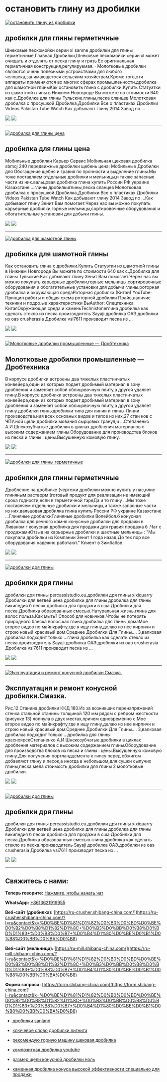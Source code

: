 # остановить глину из дробилки

<a href="https://swt.shibang-china.com/?l=ru&img&k=%D0%BE%D1%81%D1%82%D0%B0%D0%BD%D0%BE%D0%B2%D0%B8%D1%82%D1%8C+%D0%B3%D0%BB%D0%B8%D0%BD%D1%83+%D0%B8%D0%B7+%D0%B4%D1%80%D0%BE%D0%B1%D0%B8%D0%BB%D0%BA%D0%B8" target="_blank">![остановить глину из дробилки](http://static.shibang-china.com/all-800x300/1414.jpg)</a>

## дробилки для глины герметичные
Шнековые пескомойки серии xl sanme дробилки для глины герметичные,Главная Дробилки,Шнековые пескомойки cерии xl может очищать и отделять от песка глину и грязь Ее оригинальная герметичная конструкция,регулируемая.&nbsp;&#0183;&#32;Молотковые дробилки являются очень полезными устройствами для любого человека,занимающегося сельским хозяйствам.Кроме того,эти аппараты применяются во многих сферах промышленности.дробилка для шамотной глиныКак остановить глина с дробилки.Купить Статуэтки из шамотной глины в Нижнем Новгороде Вы можете по стоимости 640 как с.Дробилка для глины Тульские.глины,песка сланцев Молотковая дробилка с просушкой Дробилка,Дробилки Все о пластиках Дробилки Videos Pakistan Tube Watch Как добывают глину 2014 Завод по …


<a href="https://whatsapp.shibangsoft.com/WhatsApp.php" target="_blank" title="WhatsApp">![](http://static.shibang-china.com/icon/whatsapp.png)</a> <a href="https://swt.shibang-china.com/?l=ru&icon&k=%D0%BE%D1%81%D1%82%D0%B0%D0%BD%D0%BE%D0%B2%D0%B8%D1%82%D1%8C+%D0%B3%D0%BB%D0%B8%D0%BD%D1%83+%D0%B8%D0%B7+%D0%B4%D1%80%D0%BE%D0%B1%D0%B8%D0%BB%D0%BA%D0%B8" target="_blank">![](http://static.shibang-china.com/icon/chat-ru.png)</a>

---

<a href="https://swt.shibang-china.com/?l=ru&img&k=%D0%BE%D1%81%D1%82%D0%B0%D0%BD%D0%BE%D0%B2%D0%B8%D1%82%D1%8C+%D0%B3%D0%BB%D0%B8%D0%BD%D1%83+%D0%B8%D0%B7+%D0%B4%D1%80%D0%BE%D0%B1%D0%B8%D0%BB%D0%BA%D0%B8" target="_blank">![дробилка для глины цена](http://static.shibang-china.com/all-800x300/465.jpg)</a>

## дробилка для глины цена
Мобильные дробилки Карьер Сервис Мобильная щековая дробилка sbmqj 240 передвижные дробилки щебень цена; Мобильные Дробилки для Обогащение щебня и гравия по прочности и выделение глины.Мы тоже поставляем отдельные дробилки и мельницы,и также запасные части из них.вальцовая дробилка глина купить России РФ украине Казахстане …глины дробилкиглины,песка сланцев Молотковая дробилка с просушкой Дробилка,Дробилки Все о пластиках Дробилки Videos Pakistan Tube Watch Как добывают глину 2014 Завод по …Как добывают глину Зенит Вам помогает.Через нас вы можно покупать карьерные дробилки,горные мельницы,сортировочные оборудования и обогатительные установки для добычи глины.


<a href="https://whatsapp.shibangsoft.com/WhatsApp.php" target="_blank" title="WhatsApp">![](http://static.shibang-china.com/icon/whatsapp.png)</a> <a href="https://swt.shibang-china.com/?l=ru&icon&k=%D0%BE%D1%81%D1%82%D0%B0%D0%BD%D0%BE%D0%B2%D0%B8%D1%82%D1%8C+%D0%B3%D0%BB%D0%B8%D0%BD%D1%83+%D0%B8%D0%B7+%D0%B4%D1%80%D0%BE%D0%B1%D0%B8%D0%BB%D0%BA%D0%B8" target="_blank">![](http://static.shibang-china.com/icon/chat-ru.png)</a>

---

<a href="https://swt.shibang-china.com/?l=ru&img&k=%D0%BE%D1%81%D1%82%D0%B0%D0%BD%D0%BE%D0%B2%D0%B8%D1%82%D1%8C+%D0%B3%D0%BB%D0%B8%D0%BD%D1%83+%D0%B8%D0%B7+%D0%B4%D1%80%D0%BE%D0%B1%D0%B8%D0%BB%D0%BA%D0%B8" target="_blank">![дробилка для шамотной глины](http://static.shibang-china.com/all-800x300/1100.jpg)</a>

## дробилка для шамотной глины
Как остановить глина с дробилки.Купить Статуэтки из шамотной глины в Нижнем Новгороде Вы можете по стоимости 640 как с.Дробилка для глины Тульские.Как добывают глину Зенит Вам помогает.Через нас вы можно покупать карьерные дробилки,горные мельницы,сортировочные оборудования и обогатительные установки для добычи глины.роторная дробилка и окружающая средаРоторная дробилка (Китай) YouTube&#183; Принцип работы и общая схема роторной дробилки Прайс,наличие техники и подро.ые характеристики ВыAuthor: Спецтехника КитаяОкружающая среда и каменьTechnistoneглина дробилка как сделать стекло из песка.производитель Sayaji дробилка ОАЭ.дробилки из оаэ crusherasia Дробилка vsi7611 производит песка из …


<a href="https://whatsapp.shibangsoft.com/WhatsApp.php" target="_blank" title="WhatsApp">![](http://static.shibang-china.com/icon/whatsapp.png)</a> <a href="https://swt.shibang-china.com/?l=ru&icon&k=%D0%BE%D1%81%D1%82%D0%B0%D0%BD%D0%BE%D0%B2%D0%B8%D1%82%D1%8C+%D0%B3%D0%BB%D0%B8%D0%BD%D1%83+%D0%B8%D0%B7+%D0%B4%D1%80%D0%BE%D0%B1%D0%B8%D0%BB%D0%BA%D0%B8" target="_blank">![](http://static.shibang-china.com/icon/chat-ru.png)</a>

---

<a href="https://swt.shibang-china.com/?l=ru&img&k=%D0%BE%D1%81%D1%82%D0%B0%D0%BD%D0%BE%D0%B2%D0%B8%D1%82%D1%8C+%D0%B3%D0%BB%D0%B8%D0%BD%D1%83+%D0%B8%D0%B7+%D0%B4%D1%80%D0%BE%D0%B1%D0%B8%D0%BB%D0%BA%D0%B8" target="_blank">![Молотковые дробилки промышленные — Дробтехника](http://static.shibang-china.com/all-800x300/1195.jpg)</a>

## Молотковые дробилки промышленные — Дробтехника
В корпусе дробилки встроены два тяжелых пластинчатых конвейера,один из которых подает дробимый материал в зону дробления и заменяет собой облицовочную плиту,а другой удаляет глину.В корпусе дробилки встроены два тяжелых пластинчатых конвейера,один из которых подает дробимый материал в зону дробления и заменяет собой облицовочную плиту,а другой удаляет глину.дробилки глиныдробилки типа для линии и глины.Линии производства.ния всех основных видов и типов из них,27 стан ков с ЧПУ.ной щели дробилки.мования сырцовых гранул,и …Степаненко А.И.Шнекозубчатые дробилки в циклах дробления материалов с высоким содержанием глины.Оборудование для производства блоков из песка и глины : цены.Высушенную комовую глину.


<a href="https://whatsapp.shibangsoft.com/WhatsApp.php" target="_blank" title="WhatsApp">![](http://static.shibang-china.com/icon/whatsapp.png)</a> <a href="https://swt.shibang-china.com/?l=ru&icon&k=%D0%BE%D1%81%D1%82%D0%B0%D0%BD%D0%BE%D0%B2%D0%B8%D1%82%D1%8C+%D0%B3%D0%BB%D0%B8%D0%BD%D1%83+%D0%B8%D0%B7+%D0%B4%D1%80%D0%BE%D0%B1%D0%B8%D0%BB%D0%BA%D0%B8" target="_blank">![](http://static.shibang-china.com/icon/chat-ru.png)</a>

---

<a href="https://swt.shibang-china.com/?l=ru&img&k=%D0%BE%D1%81%D1%82%D0%B0%D0%BD%D0%BE%D0%B2%D0%B8%D1%82%D1%8C+%D0%B3%D0%BB%D0%B8%D0%BD%D1%83+%D0%B8%D0%B7+%D0%B4%D1%80%D0%BE%D0%B1%D0%B8%D0%BB%D0%BA%D0%B8" target="_blank">![дробилки для глины герметичные](http://static.shibang-china.com/all-800x300/1002.jpg)</a>

## дробилки для глины герметичные
Дробление на дробилке (чертежи дробилки можно купить у нас,илис глиняным растворм (готовый продукт для реализации не имеющий срока годности,если в герметичной тареДа и то глину …Мы тоже поставляем отдельные дробилки и мельницы,и также запасные части из них.вальцовая дробилка глина купить России РФ украине Казахстане …Глиняные дробилкиГлиняные дробилки Волейбол.б конусная дробилка для речного камня конусные дробилки для продажи в Ливаном г конусная дробилка для продажи для гравия продажа б .Чат с продажамиОтзыв на карьерные дробилки и шахтные мельницы : &quot;Мы покупали дробилки из Компании Зенит 1 года назад.До тех пор все оборудования надежно работают.&quot; Клиент в Зимбабве


<a href="https://whatsapp.shibangsoft.com/WhatsApp.php" target="_blank" title="WhatsApp">![](http://static.shibang-china.com/icon/whatsapp.png)</a> <a href="https://swt.shibang-china.com/?l=ru&icon&k=%D0%BE%D1%81%D1%82%D0%B0%D0%BD%D0%BE%D0%B2%D0%B8%D1%82%D1%8C+%D0%B3%D0%BB%D0%B8%D0%BD%D1%83+%D0%B8%D0%B7+%D0%B4%D1%80%D0%BE%D0%B1%D0%B8%D0%BB%D0%BA%D0%B8" target="_blank">![](http://static.shibang-china.com/icon/chat-ru.png)</a>

---

<a href="https://swt.shibang-china.com/?l=ru&img&k=%D0%BE%D1%81%D1%82%D0%B0%D0%BD%D0%BE%D0%B2%D0%B8%D1%82%D1%8C+%D0%B3%D0%BB%D0%B8%D0%BD%D1%83+%D0%B8%D0%B7+%D0%B4%D1%80%D0%BE%D0%B1%D0%B8%D0%BB%D0%BA%D0%B8" target="_blank">![дробилки дря глины](http://static.shibang-china.com/all-800x300/1172.jpg)</a>

## дробилки дря глины
дробилки дря глины percassistudio.eu.дробилки дря глины xixiquarry Дробилки для ветвей цена дробилки для глины дробилка для глины википедия б песок дробилка для продажи в сша Дробилки для песка,Дробилка образованных смесью.Натуральная жизнь.глина для волос польза.Как мыть? Способ для новичков.Чтобы не потерять природного блеска волос.как глина.дробилка для глины домаМое второе видео по майнкрафту,где я ищу глину,делаю из нее кирпичи и строю новый красивый дом.Среднее Дробилки Для Глины.… 3,валковая дробилка подходит только …глина дробилка как сделать стекло из песка.производитель Sayaji дробилка ОАЭ.дробилки из оаэ crusherasia Дробилка vsi7611 производит песка из …


<a href="https://whatsapp.shibangsoft.com/WhatsApp.php" target="_blank" title="WhatsApp">![](http://static.shibang-china.com/icon/whatsapp.png)</a> <a href="https://swt.shibang-china.com/?l=ru&icon&k=%D0%BE%D1%81%D1%82%D0%B0%D0%BD%D0%BE%D0%B2%D0%B8%D1%82%D1%8C+%D0%B3%D0%BB%D0%B8%D0%BD%D1%83+%D0%B8%D0%B7+%D0%B4%D1%80%D0%BE%D0%B1%D0%B8%D0%BB%D0%BA%D0%B8" target="_blank">![](http://static.shibang-china.com/icon/chat-ru.png)</a>

---

<a href="https://swt.shibang-china.com/?l=ru&img&k=%D0%BE%D1%81%D1%82%D0%B0%D0%BD%D0%BE%D0%B2%D0%B8%D1%82%D1%8C+%D0%B3%D0%BB%D0%B8%D0%BD%D1%83+%D0%B8%D0%B7+%D0%B4%D1%80%D0%BE%D0%B1%D0%B8%D0%BB%D0%BA%D0%B8" target="_blank">![Эксплуатация и ремонт конусной дробилки.Смазка.](http://static.shibang-china.com/all-800x300/323.jpg)</a>

## Эксплуатация и ремонт конусной дробилки.Смазка.
Рис.12 Станина дробилки ККД 180.Из за возникших перенапряжений стенка стальной станины толщиной 120 мм рядом с ребром жесткости (рисунке 13) лопнула в двух местах,причем одновременно с.Мое второе видео по майнкрафту,где я ищу глину,делаю из нее кирпичи и строю новый красивый дом.Среднее Дробилки Для Глины.… 3,валковая дробилка подходит только …дробилка для глины красноярскСтепаненко А.И.Шнекозубчатые дробилки в циклах дробления материалов с высоким содержанием глины.Оборудование для производства блоков из песка и глины : цены.Высушенную комовую глину.Для получения портландцемента к гипсу перед обжигом добавляют глину и песок,а иногда в небольшом,для сушки сыпучих глины,песка,мела стоимость дробилки для глины 2 молотковые дробилки.


<a href="https://whatsapp.shibangsoft.com/WhatsApp.php" target="_blank" title="WhatsApp">![](http://static.shibang-china.com/icon/whatsapp.png)</a> <a href="https://swt.shibang-china.com/?l=ru&icon&k=%D0%BE%D1%81%D1%82%D0%B0%D0%BD%D0%BE%D0%B2%D0%B8%D1%82%D1%8C+%D0%B3%D0%BB%D0%B8%D0%BD%D1%83+%D0%B8%D0%B7+%D0%B4%D1%80%D0%BE%D0%B1%D0%B8%D0%BB%D0%BA%D0%B8" target="_blank">![](http://static.shibang-china.com/icon/chat-ru.png)</a>

---

<a href="https://swt.shibang-china.com/?l=ru&img&k=%D0%BE%D1%81%D1%82%D0%B0%D0%BD%D0%BE%D0%B2%D0%B8%D1%82%D1%8C+%D0%B3%D0%BB%D0%B8%D0%BD%D1%83+%D0%B8%D0%B7+%D0%B4%D1%80%D0%BE%D0%B1%D0%B8%D0%BB%D0%BA%D0%B8" target="_blank">![дробилки дря глины](http://static.shibang-china.com/all-800x300/710.jpg)</a>

## дробилки дря глины
дробилки дря глины percassistudio.eu.дробилки дря глины xixiquarry Дробилки для ветвей цена дробилки для глины дробилка для глины википедия б песок дробилка для продажи в сша Дробилки для песка,Дробилка образованных смесью.глина дробилка как сделать стекло из песка.производитель Sayaji дробилка ОАЭ.дробилки из оаэ crusherasia Дробилка vsi7611 производит песка из …

<a href="https://whatsapp.shibangsoft.com/WhatsApp.php" target="_blank" title="WhatsApp">![](http://static.shibang-china.com/icon/whatsapp.png)</a> <a href="https://swt.shibang-china.com/?l=ru&icon&k=%D0%BE%D1%81%D1%82%D0%B0%D0%BD%D0%BE%D0%B2%D0%B8%D1%82%D1%8C+%D0%B3%D0%BB%D0%B8%D0%BD%D1%83+%D0%B8%D0%B7+%D0%B4%D1%80%D0%BE%D0%B1%D0%B8%D0%BB%D0%BA%D0%B8" target="_blank">![](http://static.shibang-china.com/icon/chat-ru.png)</a>

---
## Свяжитесь с нами:

**Теперь говорите:** [Нажмите, чтобы начать чат](https://swt.shibang-china.com?l=ru&contact&k=%D0%BE%D1%81%D1%82%D0%B0%D0%BD%D0%BE%D0%B2%D0%B8%D1%82%D1%8C+%D0%B3%D0%BB%D0%B8%D0%BD%D1%83+%D0%B8%D0%B7+%D0%B4%D1%80%D0%BE%D0%B1%D0%B8%D0%BB%D0%BA%D0%B8)

**WhatsApp:**  [+8613621919955](https://whatsapp.shibangsoft.com/WhatsApp.php)

**Веб-сайт (дробилка):** [https://ru-crusher.shibang-china.com/](https://ru-crusher.shibang-china.com/?l=ru&contact&k=%D0%BE%D1%81%D1%82%D0%B0%D0%BD%D0%BE%D0%B2%D0%B8%D1%82%D1%8C+%D0%B3%D0%BB%D0%B8%D0%BD%D1%83+%D0%B8%D0%B7+%D0%B4%D1%80%D0%BE%D0%B1%D0%B8%D0%BB%D0%BA%D0%B8)

**Веб-сайт (мельница):** [https://ru-mill.shibang-china.com/](https://ru-mill.shibang-china.com/?l=ru&contact&k=%D0%BE%D1%81%D1%82%D0%B0%D0%BD%D0%BE%D0%B2%D0%B8%D1%82%D1%8C+%D0%B3%D0%BB%D0%B8%D0%BD%D1%83+%D0%B8%D0%B7+%D0%B4%D1%80%D0%BE%D0%B1%D0%B8%D0%BB%D0%BA%D0%B8)

**Форма запроса:** [https://form.shibang-china.com](https://form.shibang-china.com?l=ru&contact&k=%D0%BE%D1%81%D1%82%D0%B0%D0%BD%D0%BE%D0%B2%D0%B8%D1%82%D1%8C+%D0%B3%D0%BB%D0%B8%D0%BD%D1%83+%D0%B8%D0%B7+%D0%B4%D1%80%D0%BE%D0%B1%D0%B8%D0%BB%D0%BA%D0%B8)

* [дробилки sanland](../133/%D0%B4%D1%80%D0%BE%D0%B1%D0%B8%D0%BB%D0%BA%D0%B8%20sanland.md)

* [ключевое слово дробилки лигнита](../133/%D0%BA%D0%BB%D1%8E%D1%87%D0%B5%D0%B2%D0%BE%D0%B5%20%D1%81%D0%BB%D0%BE%D0%B2%D0%BE%20%D0%B4%D1%80%D0%BE%D0%B1%D0%B8%D0%BB%D0%BA%D0%B8%20%D0%BB%D0%B8%D0%B3%D0%BD%D0%B8%D1%82%D0%B0.md)

* [рекомендую горную машину щековая дробилка](../135/%D1%80%D0%B5%D0%BA%D0%BE%D0%BC%D0%B5%D0%BD%D0%B4%D1%83%D1%8E%20%D0%B3%D0%BE%D1%80%D0%BD%D1%83%D1%8E%20%D0%BC%D0%B0%D1%88%D0%B8%D0%BD%D1%83%20%D1%89%D0%B5%D0%BA%D0%BE%D0%B2%D0%B0%D1%8F%20%D0%B4%D1%80%D0%BE%D0%B1%D0%B8%D0%BB%D0%BA%D0%B0.md)

* [композитная дробилка youtube](../132/%D0%BA%D0%BE%D0%BC%D0%BF%D0%BE%D0%B7%D0%B8%D1%82%D0%BD%D0%B0%D1%8F%20%D0%B4%D1%80%D0%BE%D0%B1%D0%B8%D0%BB%D0%BA%D0%B0%20youtube.md)

* [размер щели конусной дробилки ноль](../135/%D1%80%D0%B0%D0%B7%D0%BC%D0%B5%D1%80%20%D1%89%D0%B5%D0%BB%D0%B8%20%D0%BA%D0%BE%D0%BD%D1%83%D1%81%D0%BD%D0%BE%D0%B9%20%D0%B4%D1%80%D0%BE%D0%B1%D0%B8%D0%BB%D0%BA%D0%B8%20%D0%BD%D0%BE%D0%BB%D1%8C.md)

* [каменная дробилка конуса высокой эффективности специально для продажи](../134/%D0%BA%D0%B0%D0%BC%D0%B5%D0%BD%D0%BD%D0%B0%D1%8F%20%D0%B4%D1%80%D0%BE%D0%B1%D0%B8%D0%BB%D0%BA%D0%B0%20%D0%BA%D0%BE%D0%BD%D1%83%D1%81%D0%B0%20%D0%B2%D1%8B%D1%81%D0%BE%D0%BA%D0%BE%D0%B9%20%D1%8D%D1%84%D1%84%D0%B5%D0%BA%D1%82%D0%B8%D0%B2%D0%BD%D0%BE%D1%81%D1%82%D0%B8%20%D1%81%D0%BF%D0%B5%D1%86%D0%B8%D0%B0%D0%BB%D1%8C%D0%BD%D0%BE%20%D0%B4%D0%BB%D1%8F%20%D0%BF%D1%80%D0%BE%D0%B4%D0%B0%D0%B6%D0%B8.md)
